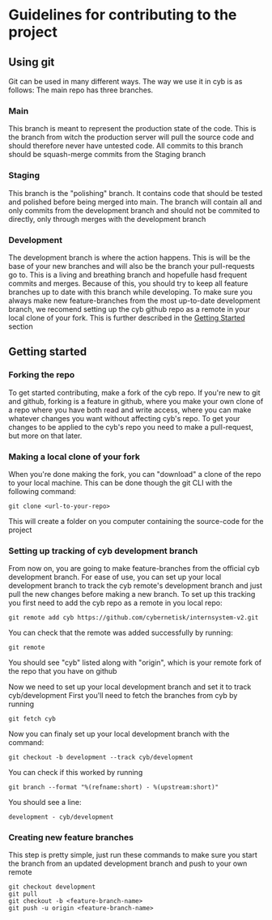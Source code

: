 # Guidelines for contributing to the project
## Using git
Git can be used in many different ways. The way we use it in cyb is as follows:
The main repo has three branches.

### Main
This branch is meant to represent the production state of the code. This is the branch from witch the production server will pull the source code and should therefore never have untested code.
All commits to this branch should be squash-merge commits from the Staging branch

### Staging
This branch is the "polishing" branch. It contains code that should be tested and polished before being merged into main.
The branch will contain all and only commits from the development branch and should not be commited to directly, only through merges with the development branch

### Development
The development branch is where the action happens. This is will be the base of your new branches and will also be the branch your pull-requests go to. This is a living and breathing branch and hopefulle hasd frequent commits and merges. Because of this, you should try to keep all feature branches up to date with this branch while developing.
To make sure you always make new feature-branches from the most up-to-date development branch, we recomend setting up the cyb github repo as a remote in your local clone of your fork.
This is further described in the [Getting Started](#getting-started) section

## Getting started

### Forking the repo
To get started contributing, make a fork of the cyb repo. If you're new to git and github, forking is a feature in github, where you make your own clone of a repo where you have both read and write access, where you can make whatever changes you want without affecting cyb's repo. To get your changes to be applied to the cyb's repo you need to make a pull-request, but more on that later.

### Making a local clone of your fork
When you're done making the fork, you can "download" a clone of the repo to your local machine. This can be done though the git CLI with the following command:
```
git clone <url-to-your-repo>
```

This will create a folder on you computer containing the source-code for the project

### Setting up tracking of cyb development branch
From now on, you are going to make feature-branches from the official cyb development branch. For ease of use, you can set up your local development branch to track the cyb remote's development branch and just pull the new changes before making a new branch.
To set up this tracking you first need to add the cyb repo as a remote in you local repo:
```
git remote add cyb https://github.com/cybernetisk/internsystem-v2.git
```
You can check that the remote was added successfully by running: 
```
git remote
```
You should see "cyb" listed along with "origin", which is your remote fork of the repo that you have on github

Now we need to set up your local development branch and set it to track cyb/development
First you'll need to fetch the branches from cyb by running
```
git fetch cyb
```
Now you can finaly set up your local development branch with the command:
```
git checkout -b development --track cyb/development
```

You can check if this worked by running
```
git branch --format "%(refname:short) - %(upstream:short)"
```
You should see a line:
```
development - cyb/development
```

### Creating new feature branches
This step is pretty simple, just run these commands to make sure you start the branch from an updated development branch and push to your own remote
```
git checkout development
git pull
git checkout -b <feature-branch-name>
git push -u origin <feature-branch-name>
```